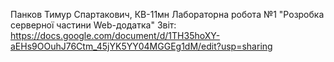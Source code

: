 Панков Тимур Спартакович, КВ-11мн Лабораторна робота №1 "Розробка серверної частини Web-додатка"
Звіт: https://docs.google.com/document/d/1TH35hoXY-aEHs9OOuhJ76Ctm_45jYK5YY04MGGEg1dM/edit?usp=sharing